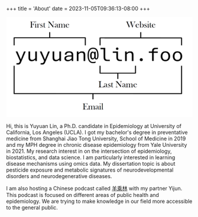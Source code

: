 +++
title = 'About'
date = 2023-11-05T09:36:13-08:00
+++

![name card](/static/name_card.png)

Hi, this is Yuyuan Lin, a Ph.D. candidate in Epidemiology at University of California, Los Angeles (UCLA). I got my bachelor's degree in preventative medicine from Shanghai Jiao Tong University, School of Medicine in 2019 and my MPH degree in chronic disease epidemiology from Yale University in 2021. My research interest in on the intersection of epidemiology, biostatistics, and data science. I am particularly interested in learning disease mechanisms using omics data. My dissertation topic is about pesticide exposure and metabolic signatures of neurodevelopmental disorders and neurodegenerative diseases. 

I am also hosting a Chinese podcast called [羊乘林](https://www.xiaoyuzhoufm.com/podcast/624900e9f33bb86cde89b214) with my partner Yijun. This podcast is focused on different areas of public health and epidemiology. We are trying to make knowledge in our field more accessible to the general public.